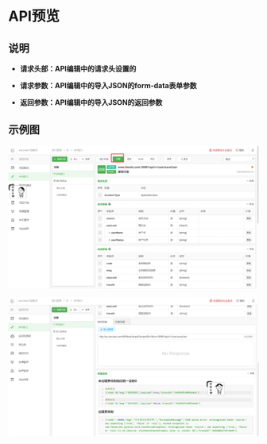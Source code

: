 # API预览

## 说明

+ **请求头部：API编辑中的请求头设置的**

+ **请求参数：API编辑中的导入JSON的form-data表单参数**

+ **返回参数：API编辑中的导入JSON的返回参数**



## 示例图
![接口预览](../imgs/接口预览.png)

![接口预览2](../imgs/接口预览2.png)
